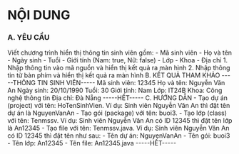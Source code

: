 <h1>NỘI DUNG</h1>
<h3>A. YÊU CẦU</h3>
Viết chương trình hiển thị thông tin sinh viên gồm:
- Mã sinh viên
- Họ và tên
- Ngày sinh
- Tuổi
- Giới tính (Nam: true, Nữ: false)
- Lớp
- Khoa
- Địa chỉ
1. Nhập thông tin vào mã nguồn và hiển thị kết quả ra màn hình
2. Nhập thông tin từ bàn phím và hiển thị kết quả ra màn hình
B. KẾT QUẢ THAM KHẢO
-----THÔNG TIN SINH VIÊN-----
Mã sinh viên: 12345      
Họ và tên: Nguyễn Văn An
Ngày sinh: 20/10/1990
Tuổi: 30
Giới tính: Nam
Lớp: IT24B
Khoa: Công nghệ thông tin
Địa chỉ: Đà Nẵng
-----HẾT----- 
C. HƯỚNG DẪN
- Tạo dự án (project) với tên: HoTenSinhVien. Ví dụ: Sinh viên Nguyễn Văn An thì đặt tên dự án là NguyenVanAn
- Tạo gói (package) với tên: buoi3. 
- Tạo lớp (class) với tên: Tenmssv. Ví dụ: Sinh viên Nguyễn Văn An có ID 12345 thì đặt tên lớp là An12345
- Tạo file với tên: Tenmssv.java. 
Ví dụ: Sinh viên Nguyễn Văn An có ID 12345 thì đặt tên như sau:
- Tên dự án: NguyenVanAn
- Tên gói: buoi3
- Tên lớp: An12345
- Tên file: An12345.java
-----HẾT-----

